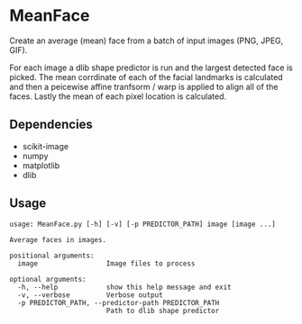 # MeanFace
Create an average (mean) face from a batch of input images (PNG, JPEG, GIF).

For each image a dlib shape predictor is run and the largest detected face is picked. The mean corrdinate of each of the facial landmarks is calculated and then a peicewise affine tranfsorm / warp is applied to align all of the faces. Lastly the mean of each pixel location is calculated.

## Dependencies
- scikit-image
- numpy
- matplotlib
- dlib

## Usage

    usage: MeanFace.py [-h] [-v] [-p PREDICTOR_PATH] image [image ...]
    
    Average faces in images.
    
    positional arguments:
      image                 Image files to process

    optional arguments:
      -h, --help            show this help message and exit
      -v, --verbose         Verbose output
      -p PREDICTOR_PATH, --predictor-path PREDICTOR_PATH
                            Path to dlib shape predictor
